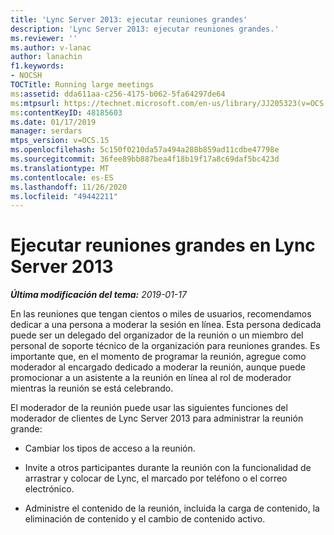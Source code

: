```yaml
---
title: 'Lync Server 2013: ejecutar reuniones grandes'
description: 'Lync Server 2013: ejecutar reuniones grandes.'
ms.reviewer: ''
ms.author: v-lanac
author: lanachin
f1.keywords:
- NOCSH
TOCTitle: Running large meetings
ms:assetid: dda611aa-c256-4175-b062-5fa64297de64
ms:mtpsurl: https://technet.microsoft.com/en-us/library/JJ205323(v=OCS.15)
ms:contentKeyID: 48185603
ms.date: 01/17/2019
manager: serdars
mtps_version: v=OCS.15
ms.openlocfilehash: 5c150f0210da57a494a288b859ad11cdbe47798e
ms.sourcegitcommit: 36fee89bb887bea4f18b19f17a8c69daf5bc423d
ms.translationtype: MT
ms.contentlocale: es-ES
ms.lasthandoff: 11/26/2020
ms.locfileid: "49442211"
---
```

# <a name="running-large-meetings-in-lync-server-2013"></a>Ejecutar reuniones grandes en Lync Server 2013

<div data-xmlns="http://www.w3.org/1999/xhtml">

<div class="topic" data-xmlns="http://www.w3.org/1999/xhtml" data-msxsl="urn:schemas-microsoft-com:xslt" data-cs="https://msdn.microsoft.com/">

<div data-asp="https://msdn2.microsoft.com/asp">



</div>

<div id="mainSection">

<div id="mainBody">

<span> </span>

_**Última modificación del tema:** 2019-01-17_

En las reuniones que tengan cientos o miles de usuarios, recomendamos dedicar a una persona a moderar la sesión en línea. Esta persona dedicada puede ser un delegado del organizador de la reunión o un miembro del personal de soporte técnico de la organización para reuniones grandes. Es importante que, en el momento de programar la reunión, agregue como moderador al encargado dedicado a moderar la reunión, aunque puede promocionar a un asistente a la reunión en línea al rol de moderador mientras la reunión se está celebrando.

El moderador de la reunión puede usar las siguientes funciones del moderador de clientes de Lync Server 2013 para administrar la reunión grande:

- Cambiar los tipos de acceso a la reunión.

- Invite a otros participantes durante la reunión con la funcionalidad de arrastrar y colocar de Lync, el marcado por teléfono o el correo electrónico.

- Administre el contenido de la reunión, incluida la carga de contenido, la eliminación de contenido y el cambio de contenido activo.

</div>

<span> </span>

</div>

</div>

</div>

